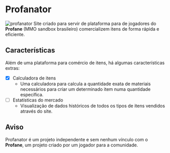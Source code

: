 # Profanator
![profanator](https://github.com/user-attachments/assets/f9dfa34b-c650-4d29-b80b-6f6d8fa75336)
Site criado para servir de plataforma para de jogadores do **Profane** (MMO sandbox brasileiro) comercializem itens de forma rápida e eficiente.

## Características
Além de uma plataforma para comércio de itens, há algumas características extras:
- [x] Calculadora de itens
  - Uma calculadora para calcula a quantidade exata de materiais necessários para criar um determinado item numa quantidade específica.
- [ ] Estatísticas do mercado
  - Visualização de dados históricos de todos os tipos de itens vendidos através do site.

## Aviso
Profanator é um projeto independente e sem nenhum vínculo com o **Profane**, um projeto criado por um jogador para a comunidade.
